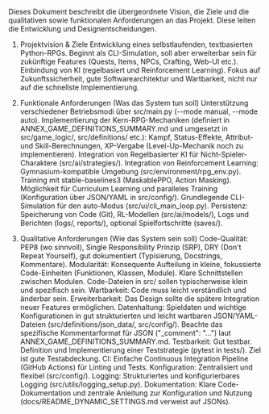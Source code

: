 Dieses Dokument beschreibt die übergeordnete Vision, die Ziele und die qualitativen sowie funktionalen Anforderungen an das Projekt. Diese leiten die Entwicklung und Designentscheidungen.

1. Projektvision & Ziele
Entwicklung eines selbstlaufenden, textbasierten Python-RPGs.
Beginnt als CLI-Simulation, soll aber erweiterbar sein für zukünftige Features (Quests, Items, NPCs, Crafting, Web-UI etc.).
Einbindung von KI (regelbasiert und Reinforcement Learning).
Fokus auf Zukunftssicherheit, gute Softwarearchitektur und Wartbarkeit, nicht nur auf die schnellste Implementierung.

2. Funktionale Anforderungen (Was das System tun soll)
Unterstützung verschiedener Betriebsmodi über src/main.py (--mode manual, --mode auto).
Implementierung der Kern-RPG-Mechaniken (definiert in ANNEX_GAME_DEFINITIONS_SUMMARY.md und umgesetzt in src/game_logic/, src/definitions/ etc.): Kampf, Status-Effekte, Attribut- und Skill-Berechnungen, XP-Vergabe (Level-Up-Mechanik noch zu implementieren).
Integration von Regelbasierter KI für Nicht-Spieler-Charaktere (src/ai/strategies/).
Integration von Reinforcement Learning:
Gymnasium-kompatible Umgebung (src/environment/rpg_env.py).
Training mit stable-baselines3 (MaskablePPO, Action Masking).
Möglichkeit für Curriculum Learning und paralleles Training (Konfiguration über JSON/YAML in src/config/).
Grundlegende CLI-Simulation für den auto-Modus (src/ui/cli_main_loop.py).
Persistenz: Speicherung von Code (Git), RL-Modellen (src/ai/models/), Logs und Berichten (logs/, reports/), optional Spielfortschritte (saves/).

3. Qualitative Anforderungen (Wie das System sein soll)
Code-Qualität: PEP8 (wo sinnvoll), Single Responsibility Prinzip (SRP), DRY (Don't Repeat Yourself), gut dokumentiert (Typisierung, Docstrings, Kommentare).
Modularität: Konsequente Aufteilung in kleine, fokussierte Code-Einheiten (Funktionen, Klassen, Module). Klare Schnittstellen zwischen Modulen. Code-Dateien in src/ sollen typischerweise klein und spezifisch sein.
Wartbarkeit: Code muss leicht verständlich und änderbar sein.
Erweiterbarkeit: Das Design sollte die spätere Integration neuer Features ermöglichen.
Datenhaltung: Spieldaten und wichtige Konfigurationen in gut strukturierten und leicht wartbaren JSON/YAML-Dateien (src/definitions/json_data/, src/config/). Beachte das spezifische Kommentarformat für JSON ("_comment": "...") laut ANNEX_GAME_DEFINITIONS_SUMMARY.md.
Testbarkeit: Gut testbar. Definition und Implementierung einer Teststrategie (pytest in tests/). Ziel ist gute Testabdeckung.
CI: Einfache Continuous Integration Pipeline (GitHub Actions) für Linting und Tests.
Konfiguration: Zentralisiert und flexibel (src/config/).
Logging: Strukturiertes und konfigurierbares Logging (src/utils/logging_setup.py).
Dokumentation: Klare Code-Dokumentation und zentrale Anleitung zur Konfiguration und Nutzung (docs/README_DYNAMIC_SETTINGS.md verweist auf JSONs).